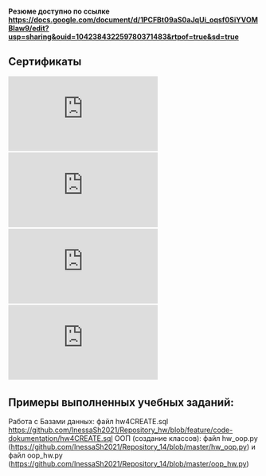 #### Резюме доступно по ссылке https://docs.google.com/document/d/1PCFBt09aS0aJqUi_oqsf0SiYVOMBIaw9/edit?usp=sharing&ouid=104238432259780371483&rtpof=true&sd=true

## Сертификаты

![ СЕРТИФИКАТ ОБ ОКОНЧАНИИ КУРСА НЕТОЛОГИИ "Базы данных для Python-разработчиков"](https://github.com/InessaSh2021/Repository_hw/blob/262148e96bb0bf44b9e26c02fbff7df2765d614b/certificate%20Database.pdf)
![ СЕРТИФИКАТ ОБ ОКОНЧАНИИ КУРСА НЕТОЛОГИИ "Git - система контроля версий"](https://github.com/InessaSh2021/Repository_hw/blob/2e1349fceed29faf34d05a1919086a137ae79f35/certificate%20Git.pdf)
![ СЕРТИФИКАТ ОБ ОКОНЧАНИИ КУРСА НЕТОЛОГИИ "Python-разработка для начинающих"](https://github.com/InessaSh2021/Repository_hw/blob/2e1349fceed29faf34d05a1919086a137ae79f35/certificate%20netologia%20Python-разработка.pdf)
![ СЕРТИФИКАТ ОБ ОКОНЧАНИИ КУРСА STEPIK "Поколение Python": курс для начинающих"](https://github.com/InessaSh2021/Repository_hw/blob/2e1349fceed29faf34d05a1919086a137ae79f35/stepik-certificate-58852-1615959.pdf)

## Примеры выполненных учебных заданий: 
Работа с Базами данных: 
файл hw4CREATE.sql https://github.com/InessaSh2021/Repository_hw/blob/feature/code-dokumentation/hw4CREATE.sql
ООП (создание классов):
файл hw_oop.py (https://github.com/InessaSh2021/Repository_14/blob/master/hw_oop.py) и файл oop_hw.py (https://github.com/InessaSh2021/Repository_14/blob/master/oop_hw.py)
